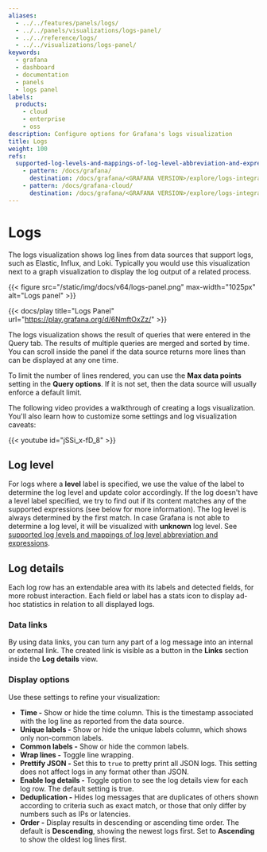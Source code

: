 ```yaml
---
aliases:
  - ../../features/panels/logs/
  - ../../panels/visualizations/logs-panel/
  - ../../reference/logs/
  - ../../visualizations/logs-panel/
keywords:
  - grafana
  - dashboard
  - documentation
  - panels
  - logs panel
labels:
  products:
    - cloud
    - enterprise
    - oss
description: Configure options for Grafana's logs visualization
title: Logs
weight: 100
refs:
  supported-log-levels-and-mappings-of-log-level-abbreviation-and-expressions:
    - pattern: /docs/grafana/
      destination: /docs/grafana/<GRAFANA VERSION>/explore/logs-integration/#log-level
    - pattern: /docs/grafana-cloud/
      destination: /docs/grafana/<GRAFANA VERSION>/explore/logs-integration/#log-level
---
```


# Logs

The logs visualization shows log lines from data sources that support logs, such as Elastic, Influx, and Loki. Typically you would use this visualization next to a graph visualization to display the log output of a related process.

{{< figure src="/static/img/docs/v64/logs-panel.png" max-width="1025px" alt="Logs panel" >}}

{{< docs/play title="Logs Panel" url="https://play.grafana.org/d/6NmftOxZz/" >}}

The logs visualization shows the result of queries that were entered in the Query tab. The results of multiple queries are merged and sorted by time. You can scroll inside the panel if the data source returns more lines than can be displayed at any one time.

To limit the number of lines rendered, you can use the **Max data points** setting in the **Query options**. If it is not set, then the data source will usually enforce a default limit.

The following video provides a walkthrough of creating a logs visualization. You'll also learn how to customize some settings and log visualization caveats:

{{< youtube id="jSSi_x-fD_8" >}}

## Log level

For logs where a **level** label is specified, we use the value of the label to determine the log level and update color accordingly. If the log doesn't have a level label specified, we try to find out if its content matches any of the supported expressions (see below for more information). The log level is always determined by the first match. In case Grafana is not able to determine a log level, it will be visualized with **unknown** log level. See [supported log levels and mappings of log level abbreviation and expressions](ref:supported-log-levels-and-mappings-of-log-level-abbreviation-and-expressions).

## Log details

Each log row has an extendable area with its labels and detected fields, for more robust interaction. Each field or label has a stats icon to display ad-hoc statistics in relation to all displayed logs.

### Data links

By using data links, you can turn any part of a log message into an internal or external link. The created link is visible as a button in the **Links** section inside the **Log details** view.

### Display options

Use these settings to refine your visualization:

- **Time -** Show or hide the time column. This is the timestamp associated with the log line as reported from the data source.
- **Unique labels -** Show or hide the unique labels column, which shows only non-common labels.
- **Common labels -** Show or hide the common labels.
- **Wrap lines -** Toggle line wrapping.
- **Prettify JSON -** Set this to `true` to pretty print all JSON logs. This setting does not affect logs in any format other than JSON.
- **Enable log details -** Toggle option to see the log details view for each log row. The default setting is true.
- **Deduplication -** Hides log messages that are duplicates of others shown according to criteria such as exact match, or those that only differ by numbers such as IPs or latencies.
- **Order -** Display results in descending or ascending time order. The default is **Descending**, showing the newest logs first. Set to **Ascending** to show the oldest log lines first.

